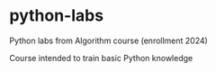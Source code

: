# python-labs

Python labs from Algorithm course (enrollment 2024)

Course intended to train basic Python knowledge
